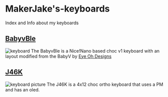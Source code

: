# MakerJake's-keyboards
Index and Info about my keyboards

## [BabyvBle](https://github.com/MakerJake01/MakerJakes-keyboards/tree/main/BabyvBle)
![keyboard](https://i.imgur.com/8DEd4Qf.jpg)
The BabyvBle is a Nice!Nano based choc v1 keyboard with an layout modified from the BabyV by [Eye Oh Designs](https://www.instagram.com/eyeohdesigns/?hl=en)

## [J46K](https://github.com/MakerJake01/J46K)
![keyboard picture](https://i.imgur.com/nBb76GL.jpg)
The J46K is a 4x12 choc ortho keyboard that uses a PM and has an oled. 
